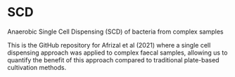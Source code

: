 # SCD
Anaerobic Single Cell Dispensing (SCD) of bacteria from complex samples


This is the GitHub repository for Afrizal et al (2021) where a single cell dispensing approach was applied to complex faecal samples, allowing us to quantify the benefit of this approach compared to traditional plate-based cultivation methods.
